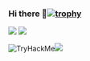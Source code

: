 ### Hi there 👋[![trophy](https://github-profile-trophy.vercel.app/?username=Mirai301&theme=onedark)](https://github.com/ryo-ma/github-profile-trophy)

<img src="https://img.shields.io/badge/-Linux-FCC624.svg?logo=linux&style=social"> <img src="https://img.shields.io/badge/-Python-3776AB.svg?logo=python&style=social">

<img src="https://tryhackme-badges.s3.amazonaws.com/mirai301.png" alt="TryHackMe"><img src="https://user-images.githubusercontent.com/53959334/125544573-ea56c2fe-8394-4d51-980d-5f929effa98f.png">

<!--
**Mirai301/Mirai301** is a ✨ _special_ ✨ repository because its `README.md` (this file) appears on your GitHub profile.

Here are some ideas to get you started:

- 🔭 I’m currently working on ...
- 🌱 I’m currently learning ...
- 👯 I’m looking to collaborate on ...
- 🤔 I’m looking for help with ...
- 💬 Ask me about ...
- 📫 How to reach me: ...
- 😄 Pronouns: ...
- ⚡ Fun fact: ...
-->
